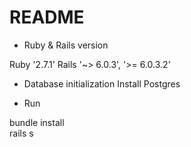 # README

* Ruby & Rails version

Ruby '2.7.1'
Rails '~> 6.0.3', '>= 6.0.3.2'

* Database initialization
Install Postgres

* Run

bundle install  
rails s
 